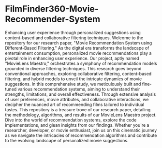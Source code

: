 # FilmFinder360-Movie-Recommender-System
Enhancing user experience through personalized suggestions using content-based and collaborative filtering techniques.
Welcome to the repository for our research paper, "Movie Recommendation System using Different-Based Filtering." As the digital era transforms the landscape of entertainment consumption, personalized movie recommendations play a pivotal role in enhancing user experience. Our project, aptly named "MovieLens Maestro," orchestrates a symphony of recommendation models grounded in diverse filtering techniques. This research goes beyond conventional approaches, exploring collaborative filtering, content-based filtering, and hybrid models to unveil the intricate dynamics of movie suggestions.
In this comprehensive study, we meticulously built and fine-tuned various recommendation systems, aiming to understand their strengths, limitations, and overall effectiveness. Through extensive analysis of user preferences, movie attributes, and collaborative interactions, we decipher the nuanced art of recommending films tailored to individual tastes.
This repository is a treasure trove of our research paper, detailing the methodology, algorithms, and results of our MovieLens Maestro project. Dive into the world of recommendation systems, explore the code implementations, and glean insights from our findings. Whether you're a researcher, developer, or movie enthusiast, join us on this cinematic journey as we navigate the intricacies of recommendation algorithms and contribute to the evolving landscape of personalized movie suggestions.
